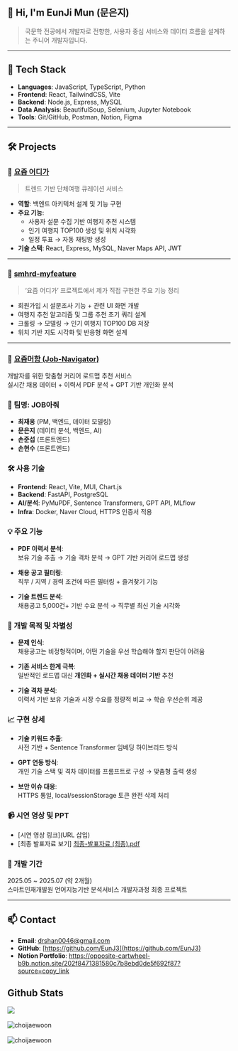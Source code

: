 ## 👋 Hi, I'm EunJi Mun (문은지)

> 국문학 전공에서 개발자로 전향한, 사용자 중심 서비스와 데이터 흐름을 설계하는 주니어 개발자입니다.

---

## 🔧 Tech Stack

- **Languages**: JavaScript, TypeScript, Python  
- **Frontend**: React, TailwindCSS, Vite  
- **Backend**: Node.js, Express, MySQL  
- **Data Analysis**: BeautifulSoup, Selenium, Jupyter Notebook  
- **Tools**: Git/GitHub, Postman, Notion, Figma

---

## 🛠️ Projects

### 📌 [요즘 어디가](https://github.com/rkdsan1013/smhrd-project)  
> 트렌드 기반 단체여행 큐레이션 서비스

- **역할**: 백엔드 아키텍처 설계 및 기능 구현
- **주요 기능**:
  - 사용자 설문 수집 기반 여행지 추천 시스템
  - 인기 여행지 TOP100 생성 및 위치 시각화
  - 일정 투표 → 자동 채팅방 생성
- **기술 스택**: React, Express, MySQL, Naver Maps API, JWT

---

### 📌 [smhrd-myfeature](https://github.com/EunJ3/smhrd-myfeature)  
> ‘요즘 어디가’ 프로젝트에서 제가 직접 구현한 주요 기능 정리

- 회원가입 시 설문조사 기능 + 관련 UI 화면 개발  
- 여행지 추천 알고리즘 및 그룹 추천 초기 쿼리 설계  
- 크롤링 → 모델링 → 인기 여행지 TOP100 DB 저장  
- 위치 기반 지도 시각화 및 반응형 화면 설계  

---

### 📌 [요즘머함 (Job-Navigator)](https://github.com/ChoiJaeWoon/Job-Navigator)
개발자를 위한 맞춤형 커리어 로드맵 추천 서비스  
실시간 채용 데이터 + 이력서 PDF 분석 + GPT 기반 개인화 분석

### 👥 팀명: JOB아줘

- **최재웅** (PM, 백엔드, 데이터 모델링)  
- **문은지** (데이터 분석, 백엔드, AI)  
- **손준섭** (프론트엔드)  
- **손현수** (프론트엔드)  

### 🛠 사용 기술

- **Frontend**: React, Vite, MUI, Chart.js  
- **Backend**: FastAPI, PostgreSQL  
- **AI/분석**: PyMuPDF, Sentence Transformers, GPT API, MLflow  
- **Infra**: Docker, Naver Cloud, HTTPS 인증서 적용  

### 💡 주요 기능

- **PDF 이력서 분석**:  
  보유 기술 추출 → 기술 격차 분석 → GPT 기반 커리어 로드맵 생성  

- **채용 공고 필터링**:  
  직무 / 지역 / 경력 조건에 따른 필터링 + 즐겨찾기 기능  

- **기술 트렌드 분석**:  
  채용공고 5,000건+ 기반 수요 분석 → 직무별 최신 기술 시각화  

### 🎯 개발 목적 및 차별성

- **문제 인식**:  
  채용공고는 비정형적이며, 어떤 기술을 우선 학습해야 할지 판단이 어려움  

- **기존 서비스 한계 극복**:  
  일반적인 로드맵 대신 **개인화 + 실시간 채용 데이터 기반** 추천  

- **기술 격차 분석**:  
  이력서 기반 보유 기술과 시장 수요를 정량적 비교 → 학습 우선순위 제공  

### 📈 구현 상세

- **기술 키워드 추출**:  
  사전 기반 + Sentence Transformer 임베딩 하이브리드 방식  

- **GPT 연동 방식**:  
  개인 기술 스택 및 격차 데이터를 프롬프트로 구성 → 맞춤형 출력 생성  

- **보안 이슈 대응**:  
  HTTPS 통일, local/sessionStorage 토큰 완전 삭제 처리  

### 📹 시연 영상 및 PPT

- [시연 영상 링크](URL 삽입)  
- [최종 발표자료 보기] [최종-발표자료 (최종).pdf](https://github.com/user-attachments/files/21115503/-.pdf)


### 📆 개발 기간

2025.05 ~ 2025.07 (약 2개월)  
스마트인재개발원 언어지능기반 분석서비스 개발자과정 최종 프로젝트

---

## 📫 Contact

- **Email**: drshan0046@gmail.com  
- **GitHub**: [https://github.com/EunJ3](https://github.com/EunJ3)  
- **Notion Portfolio**: https://opposite-cartwheel-b9b.notion.site/202f8471381580c7b8ebd0de5f692f87?source=copy_link


## Github Stats

<div align="left"><img src="https://github-readme-stats.vercel.app/api?username=EunJ3&show_icons=true&count_private=true&hide_border=true" align="center" /></div>  

<br/>

<div align="left"><img src="https://github-readme-stats.vercel.app/api/top-langs?username=EunJ3&show_icons=true&locale=en&layout=compact" alt="choijaewoon" align="center" /></div>  

<br/>

<div align="left"><img src="https://github-readme-streak-stats.herokuapp.com/?user=EunJ3&" alt="choijaewoon" align="center" /></div>  

<br/>
